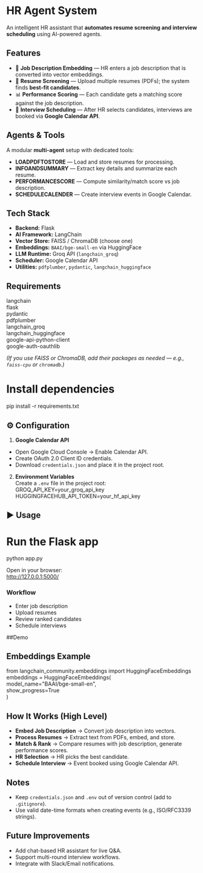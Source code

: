 #  HR Agent System
An intelligent HR assistant that **automates resume screening and interview scheduling** using AI-powered agents.

##  Features
- 📄 **Job Description Embedding** — HR enters a job description that is converted into vector embeddings.
- 📑 **Resume Screening** — Upload multiple resumes (PDFs); the system finds **best-fit candidates**.
- 📊 **Performance Scoring** — Each candidate gets a matching score against the job description.
- 📅 **Interview Scheduling** — After HR selects candidates, interviews are booked via **Google Calendar API**.

##  Agents & Tools
A modular **multi-agent** setup with dedicated tools:
-  **LOADPDFTOSTORE** — Load and store resumes for processing.  
-  **INFOANDSUMMARY** — Extract key details and summarize each resume.  
-  **PERFORMANCESCORE** — Compute similarity/match score vs job description.  
-  **SCHEDULECALENDER** — Create interview events in Google Calendar.

##  Tech Stack
- **Backend:** Flask  
- **AI Framework:** LangChain  
- **Vector Store:** FAISS / ChromaDB (choose one)  
- **Embeddings:** `BAAI/bge-small-en` via HuggingFace  
- **LLM Runtime:** Groq API (`langchain_groq`)  
- **Scheduler:** Google Calendar API  
- **Utilities:** `pdfplumber`, `pydantic`, `langchain_huggingface`

##  Requirements
langchain  
flask  
pydantic  
pdfplumber  
langchain_groq  
langchain_huggingface  
google-api-python-client  
google-auth-oauthlib  
  

*(If you use FAISS or ChromaDB, add their packages as needed — e.g., `faiss-cpu` or `chromadb`.)*
    

# Install dependencies  
pip install -r requirements.txt  

## ⚙️ Configuration
1) **Google Calendar API**  
- Open Google Cloud Console → Enable Calendar API.  
- Create OAuth 2.0 Client ID credentials.  
- Download `credentials.json` and place it in the project root.  

2) **Environment Variables**  
Create a `.env` file in the project root:  
GROQ_API_KEY=your_groq_api_key  
HUGGINGFACEHUB_API_TOKEN=your_hf_api_key  

## ▶️ Usage
# Run the Flask app  
python app.py  

Open in your browser:  
http://127.0.0.1:5000/  

### Workflow
- Enter job description   
- Upload resumes 
- Review ranked candidates   
- Schedule interviews 

##Demo

##  Embeddings Example
from langchain_community.embeddings import HuggingFaceEmbeddings  
embeddings = HuggingFaceEmbeddings(  
    model_name="BAAI/bge-small-en",  
    show_progress=True  
)  

##  How It Works (High Level)
- **Embed Job Description** → Convert job description into vectors.  
- **Process Resumes** → Extract text from PDFs, embed, and store.  
- **Match & Rank** → Compare resumes with job description, generate performance scores.  
- **HR Selection** → HR picks the best candidate.  
- **Schedule Interview** → Event booked using Google Calendar API.  

##  Notes
- Keep `credentials.json` and `.env` out of version control (add to `.gitignore`).  
- Use valid date-time formats when creating events (e.g., ISO/RFC3339 strings).  

##  Future Improvements
- Add chat-based HR assistant for live Q&A.  
- Support multi-round interview workflows.  
- Integrate with Slack/Email notifications.  
